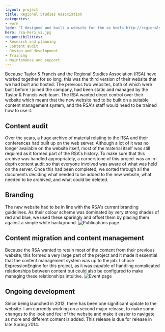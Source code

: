 ```yaml
---
layout: project
title: Regional Studies Association
categories:
- work
lede: "I designed and built a website for the <a href='http://regionalstudies.org'>Regional Studies Association</a>, an academic society and one of Taylor &amp; Francis&rsquo; longest-serving publishing partners."
hero: rsa-hero_v2.jpg
responsibilities:
- Research and planning
- Content audit
- Design and development
- Training
- Maintenance and support
---
```


Because Taylor &amp; Francis and the Regional Studies Association (RSA) have worked together for so long, this was the third version of their website that we had built and hosted. The previous two websites, both of which were built before I joined the company, had been static and managed by the Taylor &amp; Francis web team. The RSA wanted direct control over their website which meant that the new website had to be built on a suitable content management system, and the RSA's staff would need to be trained how to use it. 

## Content audit

Over the years, a huge archive of material relating to the RSA and their conferences had built up on the web server. Although a lot of it was no longer available on the website itself, most of the material itself was still required as it formed part of the RSA's history. To make sure that this archive was handled appropriately, a cornerstone of this project was an in-depth content audit so that everyone involved was aware of what was held on the server. Once this had been completed, we sorted through all the documents deciding what needed to be added to the new website, what needed to be archived, and what could be deleted.

## Branding

The new website had to be in line with the RSA's current branding guidelines. As their colour scheme was dominated by very strong shades of red and blue, we used these sparingly and offset them by placing them against a simple white background.
![Publications page](http://cdn.jea.tt/img/work/rsa-publications-page.jpg)

## Content migration and content management

Because the RSA wanted to retain most of the content from their previous website, this formed a very large part of the project and it made it essential that the content management system was up to the job. I chose ExpressionEngine for this project, as it was capable of handling complicated relationships between content but could also be configured to make managing these relationships intuitive. 
![Event page](http://cdn.jea.tt/img/work/rsa-event-page.jpg)

## Ongoing development

Since being launched in 2012, there has been one significant update to the website. I am currently working on a second major release, to make some changes to the look and feel of the website and make it easier to navigate as more and different content is added. This release is due for release in late Spring 2014. 
